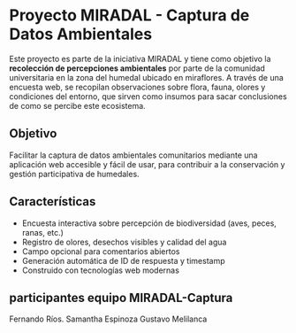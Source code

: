 # Proyecto MIRADAL - Captura de Datos Ambientales

Este proyecto es parte de la iniciativa MIRADAL y tiene como objetivo la **recolección de percepciones ambientales** por parte de la comunidad universitaria en la zona del humedal ubicado en miraflores. A través de una encuesta web, se recopilan observaciones sobre flora, fauna, olores y condiciones del entorno, que sirven como insumos para sacar conclusiones de como se percibe este ecosistema.

## Objetivo

Facilitar la captura de datos ambientales comunitarios mediante una aplicación web accesible y fácil de usar, para contribuir a la conservación y gestión participativa de humedales.

## Características

- Encuesta interactiva sobre percepción de biodiversidad (aves, peces, ranas, etc.)
- Registro de olores, desechos visibles y calidad del agua
- Campo opcional para comentarios abiertos
- Generación automática de ID de respuesta y timestamp
- Construido con tecnologías web modernas

## participantes equipo MIRADAL-Captura

Fernando Ríos.
Samantha Espinoza
Gustavo Melilanca
